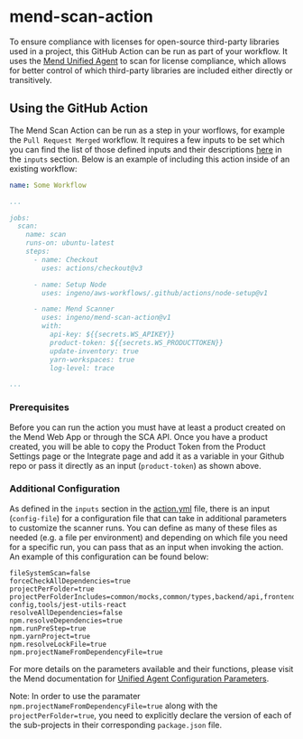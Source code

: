 # mend-scan-action

To ensure compliance with licenses for open-source third-party libraries used in a project, this GitHub Action can be run as part of your workflow. It uses the [Mend Unified Agent](https://docs.mend.io/bundle/unified_agent/page/overview_of_the_unified_agent.html) to scan for license compliance, which allows for better control of which third-party libraries are included either directly or transitively.

## Using the GitHub Action

The Mend Scan Action can be run as a step in your worflows, for example the `Pull Request Merged` workflow. It requires a few inputs to be set which you can find the list of those defined inputs and their descriptions [here](./action.yml) in the `inputs` section. Below is an example of including this action inside of an existing workflow:

```yml
name: Some Workflow

...

jobs:
  scan:
    name: scan
    runs-on: ubuntu-latest
    steps:
      - name: Checkout
        uses: actions/checkout@v3

      - name: Setup Node
        uses: ingeno/aws-workflows/.github/actions/node-setup@v1

      - name: Mend Scanner
        uses: ingeno/mend-scan-action@v1
        with:
          api-key: ${{secrets.WS_APIKEY}}
          product-token: ${{secrets.WS_PRODUCTTOKEN}}
          update-inventory: true
          yarn-workspaces: true
          log-level: trace

...

```

### Prerequisites

Before you can run the action you must have at least a product created on the Mend Web App or through the SCA API. Once you have a product created, you will be able to copy the Product Token from the Product Settings page or the Integrate page and add it as a variable in your Github repo or pass it directly as an input (`product-token`) as shown above.

### Additional Configuration

As defined in the `inputs` section in the [action.yml](./action.yml) file, there is an input (`config-file`) for a configuration file that can take in additional parameters to customize the scanner runs. You can define as many of these files as needed (e.g. a file per environment) and depending on which file you need for a specific run, you can pass that as an input when invoking the action. An example of this configuration can be found below:

```
fileSystemScan=false
forceCheckAllDependencies=true
projectPerFolder=true
projectPerFolderIncludes=common/mocks,common/types,backend/api,frontend/admin,frontend/client,infra/aws,tools/eslint-config,tools/jest-utils-react
resolveAllDependencies=false
npm.resolveDependencies=true
npm.runPreStep=true
npm.yarnProject=true
npm.resolveLockFile=true
npm.projectNameFromDependencyFile=true
```

For more details on the parameters available and their functions, please visit the Mend documentation for [Unified Agent Configuration Parameters](https://docs.mend.io/bundle/unified_agent/page/unified_agent_configuration_parameters.html).

Note: In order to use the paramater `npm.projectNameFromDependencyFile=true` along with the `projectPerFolder=true`, you need to explicitly declare the version of each of the sub-projects in their corresponding `package.json` file.